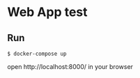 Web App test
=====

## Run

```
$ docker-compose up
```

open http://localhost:8000/ in your browser
